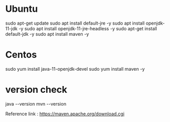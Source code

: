 # Ubuntu

sudo apt-get update
sudo apt install default-jre -y
sudo apt install openjdk-11-jdk -y
sudo apt install openjdk-11-jre-headless -y
sudo apt-get install default-jdk -y
sudo apt install maven -y

# Centos
sudo yum install java-11-openjdk-devel
sudo yum install maven -y

# version check
java --version
mvn --version

Reference link : https://maven.apache.org/download.cgi